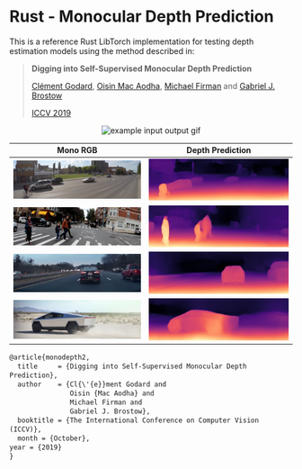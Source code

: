# Rust - Monocular Depth Prediction

This is a reference Rust LibTorch implementation for testing depth estimation models using the method described in:

> **Digging into Self-Supervised Monocular Depth Prediction**
>
> [Clément Godard](http://www0.cs.ucl.ac.uk/staff/C.Godard/), [Oisin Mac Aodha](http://vision.caltech.edu/~macaodha/), [Michael Firman](http://www.michaelfirman.co.uk) and [Gabriel J. Brostow](http://www0.cs.ucl.ac.uk/staff/g.brostow/)  
>
> [ICCV 2019](https://arxiv.org/abs/1806.01260)

<p align="center">
  <img src="assets/teaser.gif" alt="example input output gif" width="600" />
</p>


Mono RGB | Depth Prediction
------------ | -------------
![](assets/test_image_01.png) | ![](assets/test_depth_01.jpg)
![](assets/test_image_02.png) | ![](assets/test_depth_02.jpg)
![](assets/test_image_03.png) | ![](assets/test_depth_03.jpg)
![](assets/test_image_04.png) | ![](assets/test_depth_04.jpg)


```
@article{monodepth2,
  title     = {Digging into Self-Supervised Monocular Depth Prediction},
  author    = {Cl{\'{e}}ment Godard and
               Oisin {Mac Aodha} and
               Michael Firman and
               Gabriel J. Brostow},
  booktitle = {The International Conference on Computer Vision (ICCV)},
  month = {October},
year = {2019}
}
```